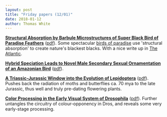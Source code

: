 ```yaml
---
layout: post
title: "Friday papers (12/01)"
date: 2018-01-12
author: Thomas White
---
```


[**Structural Absorption by Barbule Microstructures of Super Black Bird of Paradise Feathers**](http://dx.doi.org/10.1038/s41467-017-02088-w) ([pdf](https://www.nature.com/articles/s41467-017-02088-w.pdf)). Some spectacular [birds of paradise](https://www.google.com/search?tbm=isch&as_q=Lophorina) use 'structural absorption' to create nature's blackest blacks. With a nice write up in [The Atlantic](https://www.theatlantic.com/science/archive/2018/01/super-black-is-the-new-black/549869/?single_page=true).

[**Hybrid Speciation Leads to Novel Male Secondary Sexual Ornamentation of an Amazonian Bird**](www.pnas.org/cgi/doi/10.1073/pnas.1717319115) ([pdf](http://sci-hub.la/10.1073/pnas.1717319115)).

[**A Triassic-Jurassic Window into the Evolution of Lepidoptera**](http://dx.doi.org/10.1126/sciadv.1701568) ([pdf](http://advances.sciencemag.org/content/advances/4/1/e1701568.full.pdf)). Pushes back the radiation of moths and butterflies ca. 70 mya to the late Jurassic, thus well and truly pre-dating flowering plants.

[**Color Processing in the Early Visual System of Drosophila**](http://dx.doi.org/10.1016/j.cell.2017.12.018) ([pdf](http://dx.doi.org.sci-hub.hk/10.1016/j.cell.2017.12.018)). Further untangles the circuitry of colour-opponency in Dros, and reveals some very early-stage processing.